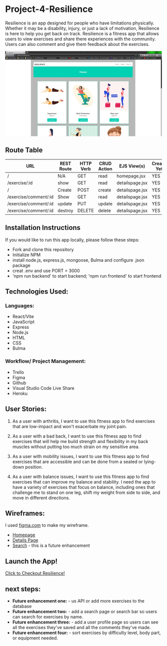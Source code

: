 
# Project-4-Resilience
Resilience is an app designed for people who have limitations physically.  Whether it may be a disability, injury, or just a lack of motivation, Resilience is here to help you get back on track.  Resilience is a fitness app that allows users to view exercises and share there experiences with the community.  Users can also comment and give them feedback about the exercises. 

![front page](frontend/src/assets/homepage.jpg)


## Route Table


|       **URL**           | **REST Route** | **HTTP Verb** | **CRUD Action** |   **EJS View(s)**         | **Created Yet?**  |
| ---------------         | -------------- | ------------- | --------------- | ------------------------  | ----------------- |
| /                       | N/A            | GET           | read            | homepage.jsx              | YES               |
| /exercise/:id           | show           | GET           | read            | detailspage.jsx           | YES               |
| /                       | Create         | POST          | create          | detailspage.jsx           | YES               |
| /exercise/comment/:id   | Show           | GET           | read            | detailspage.jsx           | YES               |
| /exercise/comment/:id   | update         | PUT           | update          | detailspage.jsx           | YES               |
| /exercise/comment/:id   | destroy	       | DELETE	       | delete		       | detailspage.jsx           | YES               |


## Installation Instructions
If you would like to run this app locally, please follow these steps:
- Fork and clone this repository
- Initialize NPM
- install node.js, express.js, mongoose, Bulma and configure .json package
- creat .env and use PORT = 3000
- 'npm run backend' to start backend; 'npm run frontend' to start frontend


## Technologies Used:
### Languages: 
- React/Vite
- JavaScript
- Express
- Node.js
- HTML
- CSS
- Bulma

### Workflow/ Project Management:
- Trello
- Figma
- Github
- Visual Studio Code Live Share
- Heroku


## User Stories:
1. As a user with arthritis, I want to use this fitness app to find exercises that are low-impact and won't exacerbate my joint pain.

2. As a user with a bad back, I want to use this fitness app to find exercises that will help me build strength and flexibility in my back muscles without putting too much strain on my sensitive  area.

3. As a user with mobility issues, I want to use this fitness app to find exercises that are accessible and can be done from a seated or lying-down position.

4. As a user with balance issues, I want to use this fitness app to find exercises that can improve my balance and stability. I need the app to have a variety of exercises that focus on balance, including ones that challenge me to stand on one leg, shift my weight from side to side, and move in different directions. 


## Wireframes:
I used [figma.com](https://www.figma.com/file/7wBGaHA0XFB88nwxCfr6TY/project-4?node-id=0%3A1&t=PPAq1DrSF3dJu7bN-1) to make my wireframe.

- [Homepage](frontend/src/assets/wireframe/wireframe-home.jpg)
- [Details Page](frontend/src/assets/wireframe/wireframe-details.jpg)
- [Search](frontend/src/assets/wireframe/wireframe-search.jpg) - this is a future enhancement 


## Launch the App!
[Click to Checkout Resilience!](https://resilience.herokuapp.com)


## next steps:
- **Future enhancement one:** - us API or add more exercises to the database
- **Future enhancement two:** - add a search page or search bar so users can search for exercises by name.
- **Future enhancement three:** - add a user profile page so users can see all the exercises they've saved and all the comments they've made.
- **Future enhancement four:** - sort exercises by difficulty level, body part, or equipment needed.





